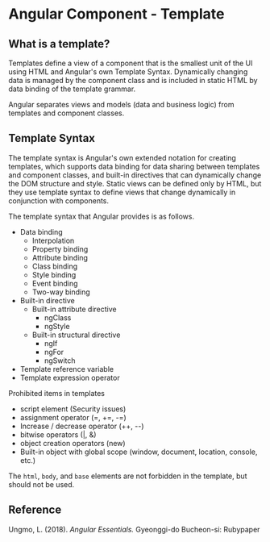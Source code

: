 # Angular Component - Template

## What is a template?

Templates define a view of a component that is the smallest unit of the UI using HTML and Angular's own Template Syntax. Dynamically changing data is managed by the component class and is included in static HTML by data binding of the template grammar.

Angular separates views and models \(data and business logic\) from templates and component classes.



## Template Syntax

The template syntax is Angular's own extended notation for creating templates, which supports data binding for data sharing between templates and component classes, and built-in directives that can dynamically change the DOM structure and style. Static views can be defined only by HTML, but they use template syntax to define views that change dynamically in conjunction with components.

The template syntax that Angular provides is as follows.

* Data binding
  * Interpolation
  * Property binding
  * Attribute binding
  * Class binding
  * Style binding
  * Event binding
  * Two-way binding
* Built-in directive
  * Built-in attribute directive
    * ngClass
    * ngStyle
  * Built-in structural directive
    * ngIf
    * ngFor
    * ngSwitch
* Template reference variable
* Template expression operator

Prohibited items in templates

* script element \(Security issues\)
* assignment operator \(=, +=, -=\)
* Increase / decrease operator \(++, --\)
* bitwise operators \(\|, &\)
* object creation operators \(new\)
* Built-in object with global scope \(window, document, location, console, etc.\)

The `html`, `body`, and `base` elements are not forbidden in the template, but should not be used.



## Reference

Ungmo, L. \(2018\). _Angular Essentials._ Gyeonggi-do Bucheon-si: Rubypaper

